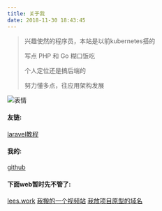 ```yaml
---
title: 关于我
date: 2018-11-30 18:43:45
---
```


> 兴趣使然的程序员，本站是以前kubernetes搭的
>
> 写点 PHP 和 Go 糊口饭吃
>
> 个人定位还是搞后端的
>
> 努力懂多点，往应用架构发展

![表情](/assets/about/表情.gif)



#### 友链:

[laravel教程](http://www.coding10.com/) 

#### 我的:
[github](https://github.com/ConserveLee)

#### 下面web暂时先不管了:
[lees.work](http://www.lees.work/) [我搬的一个视频站](http://www.laravel.tv) [我放项目原型的域名](https://www.colaispower.com)



